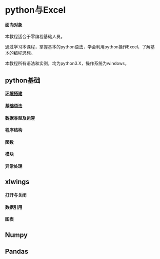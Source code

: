 # python与Excel

#### 面向对象

本教程适合于零编程基础人员。

通过学习本课程，掌握基本的python语法，学会利用python操作Excel，了解基本的编程思想。

本教程所有语法和实例，均为python3.X，操作系统为windows。

## python基础

#### [环境搭建](lesson1.md)

#### [基础语法](lesson2.md)

#### [数据类型及运算](lesson3.md)

#### 程序结构

#### 函数

#### 模块

#### 异常处理

## xlwings

#### 打开与关闭

#### 数据引用

#### 图表

## Numpy

## Pandas



